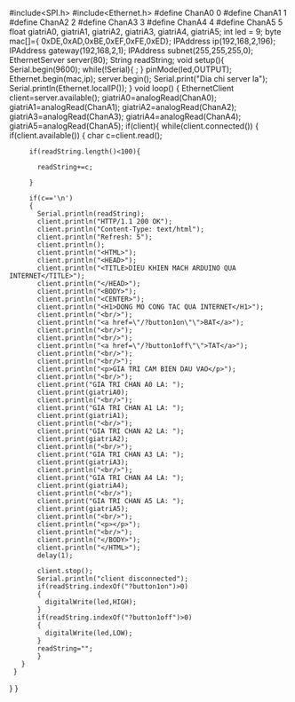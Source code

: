  #include<SPI.h>
 #include<Ethernet.h>
 #define ChanA0 0
 #define ChanA1 1
 #define ChanA2 2
 #define ChanA3 3
 #define ChanA4 4 
 #define ChanA5 5
 float giatriA0, giatriA1, giatriA2, giatriA3, giatriA4, giatriA5;
 int led = 9;
 byte mac[]={
   0xDE,0xAD,0xBE,0xEF,0xFE,0xED};
  IPAddress ip(192,168,2,196);
  IPAddress gateway(192,168,2,1);
  IPAddress subnet(255,255,255,0);
  EthernetServer server(80);
  String readString;
 void setup(){
   Serial.begin(9600);
   while(!Serial){
     ;
   }
   pinMode(led,OUTPUT);
  Ethernet.begin(mac,ip);
  server.begin();
 Serial.print("Dia chi server la");
Serial.println(Ethernet.localIP());
 }
 void loop()
 {
   EthernetClient client=server.available();
   giatriA0=analogRead(ChanA0);
   giatriA1=analogRead(ChanA1);
   giatriA2=analogRead(ChanA2);
   giatriA3=analogRead(ChanA3);
   giatriA4=analogRead(ChanA4);
   giatriA5=analogRead(ChanA5);
   if(client){
     while(client.connected())
     {
       if(client.available())
       {
         char c=client.read();
         
         if(readString.length()<100){
           
           readString+=c;
           
         }
         
         if(c=='\n')
         {
           Serial.println(readString);
           client.println("HTTP/1.1 200 OK");
           client.println("Content-Type: text/html");
           client.println("Refresh: 5");
           client.println();
           client.println("<HTML>");
           client.println("<HEAD>");
           client.println("<TITLE>DIEU KHIEN MACH ARDUINO QUA INTERNET</TITLE>");
           client.println("</HEAD>");
           client.println("<BODY>");
           client.println("<CENTER>");
           client.println("<H1>DONG MO CONG TAC QUA INTERNET</H1>");
           client.println("<br/>");
           client.println("<a href=\"/?button1on\"\">BAT</a>");
           client.println("<br/>");
           client.println("<br/>");
           client.println("<a href=\"/?button1off\"\">TAT</a>");
           client.println("<br/>");
           client.println("<br/>");
           client.println("<p>GIA TRI CAM BIEN DAU VAO</p>");
           client.println("<br/>");
           client.print("GIA TRI CHAN A0 LA: ");
           client.print(giatriA0);
           client.println("<br/>");
           client.print("GIA TRI CHAN A1 LA: ");
           client.print(giatriA1);
           client.println("<br/>");
           client.print("GIA TRI CHAN A2 LA: ");
           client.print(giatriA2);
           client.println("<br/>");
           client.print("GIA TRI CHAN A3 LA: ");
           client.print(giatriA3);
           client.println("<br/>");
           client.print("GIA TRI CHAN A4 LA: ");
           client.print(giatriA4);
           client.println("<br/>");
           client.print("GIA TRI CHAN A5 LA: ");
           client.print(giatriA5);
           client.println("<br/>");
           client.println("<p></p>");
           client.println("<br/>");
           client.println("</BODY>");
           client.println("</HTML>");
           delay(1);
           
           client.stop();
           Serial.println("client disconnected");
           if(readString.indexOf("?button1on")>0)
           {
             digitalWrite(led,HIGH);
           }
           if(readString.indexOf("?button1off")>0)
           {
             digitalWrite(led,LOW);
           }
           readString="";
           }
       }
     }
   }
 }
